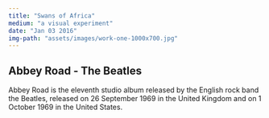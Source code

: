 ```yaml
---
title: "Swans of Africa"
medium: "a visual experiment"
date: "Jan 03 2016"
img-path: "assets/images/work-one-1000x700.jpg"
---
```


## Abbey Road - The Beatles

Abbey Road is the eleventh studio album released by the English rock band the Beatles, released on 26 September 1969 in the United Kingdom and on 1 October 1969 in the United States.